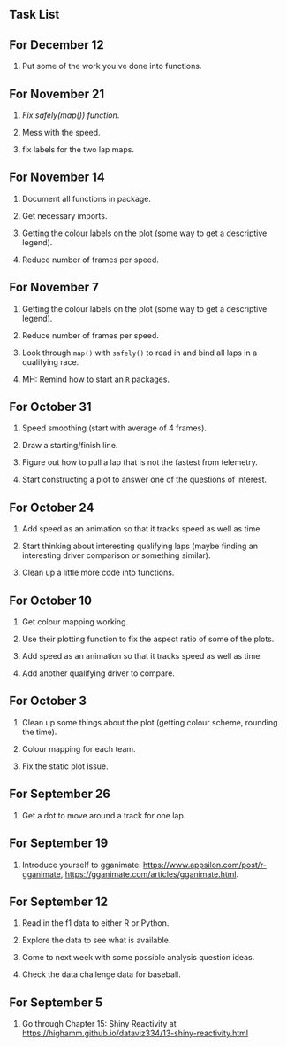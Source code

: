 ## Task List

## For December 12

1. Put some of the work you've done into functions.

## For November 21

1. *Fix safely(map()) function*.

2. Mess with the speed.

3. fix labels for the two lap maps.

## For November 14

1. Document all functions in package.

2. Get necessary imports.

3. Getting the colour labels on the plot (some way to get a descriptive legend).

4. Reduce number of frames per speed.

## For November 7

1. Getting the colour labels on the plot (some way to get a descriptive legend).

2. Reduce number of frames per speed.

3. Look through `map()` with `safely()` to read in and bind all laps in a qualifying race.

4. MH: Remind how to start an `R` packages.

## For October 31

1. Speed smoothing (start with average of 4 frames).

2. Draw a starting/finish line.

3. Figure out how to pull a lap that is not the fastest from telemetry.

4. Start constructing a plot to answer one of the questions of interest.

## For October 24

1. Add speed as an animation so that it tracks speed as well as time.

2. Start thinking about interesting qualifying laps (maybe finding an interesting driver comparison or something similar).

3. Clean up a little more code into functions.

## For October 10

1. Get colour mapping working.

2. Use their plotting function to fix the aspect ratio of some of the plots.

3. Add speed as an animation so that it tracks speed as well as time.

4. Add another qualifying driver to compare.


## For October 3

1. Clean up some things about the plot (getting colour scheme, rounding the time).

2. Colour mapping for each team.

3. Fix the static plot issue.

## For September 26

1. Get a dot to move around a track for one lap.

## For September 19

1. Introduce yourself to gganimate: <https://www.appsilon.com/post/r-gganimate>, <https://gganimate.com/articles/gganimate.html>.

## For September 12

1. Read in the f1 data to either R or Python.

2. Explore the data to see what is available.

3. Come to next week with some possible analysis question ideas.

4. Check the data challenge data for baseball.

## For September 5

1. Go through Chapter 15: Shiny Reactivity at <https://highamm.github.io/dataviz334/13-shiny-reactivity.html>


